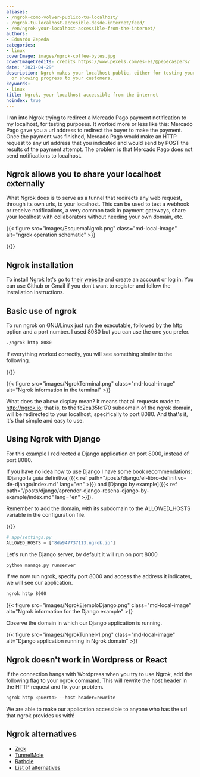 ```yaml
---
aliases:
- /ngrok-como-volver-publico-tu-localhost/
- /ngrok-tu-localhost-accesible-desde-internet/feed/
- /en/ngrok-your-localhost-accessible-from-the-internet/
authors:
- Eduardo Zepeda
categories:
- linux
coverImage: images/ngrok-coffee-bytes.jpg
coverImageCredits: credits https://www.pexels.com/es-es/@pepecaspers/
date: '2021-04-29'
description: Ngrok makes your localhost public, either for testing your endpoint responses
  or showing progress to your customers.
keywords:
- linux
title: Ngrok, your localhost accessible from the internet
noindex: true
---
```


I ran into Ngrok trying to redirect a Mercado Pago payment notification to my localhost, for testing purposes. It worked more or less like this: Mercado Pago gave you a url address to redirect the buyer to make the payment. Once the payment was finished, Mercado Pago would make an HTTP request to any url address that you indicated and would send by POST the results of the payment attempt. The problem is that Mercado Pago does not send notifications to localhost.

## Ngrok allows you to share your localhost externally

What Ngrok does is to serve as a tunnel that redirects any web request, through its own urls, to your localhost. This can be used to test a webhook or receive notifications, a very common task in payment gateways, share your localhost with collaborators without needing your own domain, etc.

{{< figure src="images/EsquemaNgrok.png" class="md-local-image" alt="ngrok operation schematic" >}}

{{<ad1>}}

## Ngrok installation

To install Ngrok let's go to [their website](https://ngrok.com/#?) and create an account or log in. You can use Github or Gmail if you don't want to register and follow the installation instructions.

## Basic use of ngrok

To run ngrok on GNU/Linux just run the executable, followed by the http option and a port number. I used 8080 but you can use the one you prefer.

```bash
./ngrok http 8080
```

If everything worked correctly, you will see something similar to the following.

{{<ad2>}}

{{< figure src="images/NgrokTerminal.png" class="md-local-image" alt="Ngrok information in the terminal" >}}

What does the above display mean? It means that all requests made to http://ngrok.io; that is, to the fc2ca35fd170 subdomain of the ngrok domain, will be redirected to your localhost, specifically to port 8080. And that's it, it's that simple and easy to use.

## Using Ngrok with Django

For this example I redirected a Django application on port 8000, instead of port 8080.

If you have no idea how to use Django I have some book recommendations: [Django la guia definitiva]({{< ref path="/posts/django/el-libro-definitivo-de-django/index.md" lang="en" >}}) and [Django by example]({{< ref path="/posts/django/aprender-django-resena-django-by-example/index.md" lang="en" >}}).

Remember to add the domain, with its subdomain to the ALLOWED_HOSTS variable in the configuration file.

{{<ad3>}}

```python
# app/settings.py
ALLOWED_HOSTS = ['8da947737113.ngrok.io']
```

Let's run the Django server, by default it will run on port 8000

```bash
python manage.py runserver
```

If we now run ngrok, specify port 8000 and access the address it indicates, we will see our application.

```bash
ngrok http 8000
```

{{< figure src="images/NgrokEjemploDjango.png" class="md-local-image" alt="Ngrok information for the Django example" >}}

Observe the domain in which our Django application is running.

{{< figure src="images/NgrokTunnel-1.png" class="md-local-image" alt="Django application running in Ngrok domain" >}}

## Ngrok doesn't work in Wordpress or React

If the connection hangs with Wordpress when you try to use Ngrok, add the following flag to your ngrok command. This will rewrite the host header in the HTTP request and fix your problem.

``` bash
ngrok http <puerto> --host-header=rewrite
```

We are able to make our application accessible to anyone who has the url that ngrok provides us with!


## Ngrok alternatives

- [Zrok](https://zrok.io/#?)
- [TunnelMole](https://tunnelmole.com/docs/#installation#?)
- [Rathole](https://github.com/rathole-org/rathole#?)
- [List of alternatives](https://github.com/anderspitman/awesome-tunneling#?)
